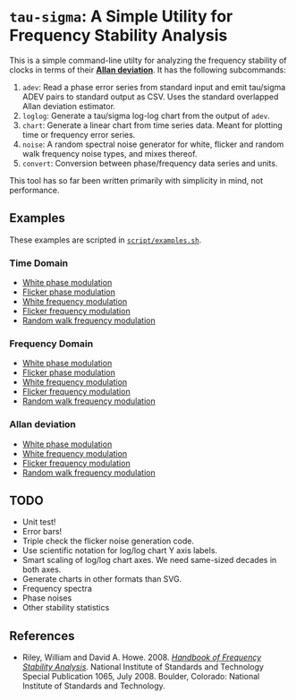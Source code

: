 # `tau-sigma`: A Simple Utility for Frequency Stability Analysis

This is a simple command-line utilty for analyzing the frequency
stability of clocks in terms of their
[**Allan deviation**](http://en.wikipedia.org/wiki/Allan_variance).
It has the following subcommands:

1. `adev`: Read a phase error series from standard input and emit
   tau/sigma ADEV pairs to standard output as CSV.  Uses the standard
   overlapped Allan deviation estimator.
2. `loglog`: Generate a tau/sigma log-log chart from the output of
   `adev`.
3. `chart`: Generate a linear chart from time series data.  Meant for
   plotting time or frequency error series.
4. `noise`: A random spectral noise generator for white, flicker and
   random walk frequency noise types, and mixes thereof.
5. `convert`: Conversion between phase/frequency data series and units.

This tool has so far been written primarily with simplicity in mind,
not performance.


## Examples

These examples are scripted in [`script/examples.sh`](script/examples.sh).


### Time Domain

* [White phase modulation](images/wpm_phase.svg)
* [Flicker phase modulation](images/fpm_phase.svg)
* [White frequency modulation](images/wfm_phase.svg)
* [Flicker frequency modulation](images/ffm_phase.svg)
* [Random walk frequency modulation](images/rwfm_frequency.svg)


### Frequency Domain

* [White phase modulation](images/wpm_frequency.svg)
* [Flicker phase modulation](images/fpm_frequency.svg)
* [White frequency modulation](images/wfm_frequency.svg)
* [Flicker frequency modulation](images/ffm_frequency.svg)
* [Random walk frequency modulation](images/rwfm_frequency.svg)


### Allan deviation

* [White phase modulation](images/wpm_adev.svg)
* [White frequency modulation](images/wfm_adev.svg)
* [Flicker frequency modulation](images/ffm_adev.svg)
* [Random walk frequency modulation](images/rwfm_adev.svg)


## TODO

* Unit test!
* Error bars!
* Triple check the flicker noise generation code.
* Use scientific notation for log/log chart Y axis labels.
* Smart scaling of log/log chart axes.  We need same-sized decades in
  both axes.
* Generate charts in other formats than SVG.
* Frequency spectra
* Phase noises
* Other stability statistics


## References

* Riley, William and David A. Howe.  2008.
  [*Handbook of Frequency Stability Analysis*](http://tf.nist.gov/general/pdf/2220.pdf).
  National Institute of Standards and Technology Special Publication
  1065, July 2008. Boulder, Colorado: National Institute of Standards
  and Technology.
